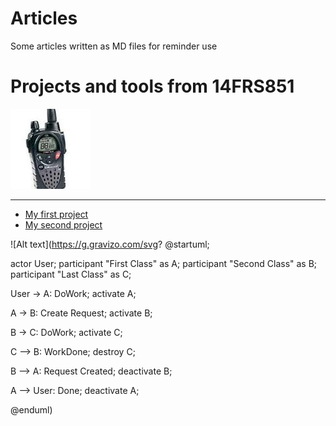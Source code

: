 # Articles
Some articles written as MD files for reminder use

# Projects and tools from 14FRS851

![14FRS851](/Me/14FRS851.jpg?raw=true)

------------------------------------------------------------------------------------------

* [My first project](/Project1)
* [My second project](/Project2)

![Alt text](https://g.gravizo.com/svg?
@startuml;

actor User;
participant "First Class" as A;
participant "Second Class" as B;
participant "Last Class" as C;

User -> A: DoWork;
activate A;

A -> B: Create Request;
activate B;

B -> C: DoWork;
activate C;

C --> B: WorkDone;
destroy C;

B --> A: Request Created;
deactivate B;

A --> User: Done;
deactivate A;

@enduml)

